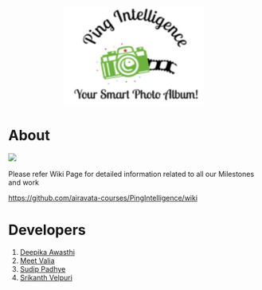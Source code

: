 <p align="center">
  <img width="280" height="200"
  src="https://github.com/airavata-courses/PingIntelligence/blob/main/Design%20Documents/logo.JPG">
</p>

# About

![](https://github.com/airavata-courses/PingIntelligence/blob/main/Design%20Documents/Milestone3.png)

Please refer Wiki Page for detailed information related to all our Milestones and work

https://github.com/airavata-courses/PingIntelligence/wiki

# Developers

1. <a href="https://www.linkedin.com/in/danagar0312">Deepika Awasthi</a>
2. <a href="https://www.linkedin.com/in/meet-valia">Meet Valia</a>
3. <a href="https://www.linkedin.com/in/sudippadhye/">Sudip Padhye</a>
4. <a href="https://www.linkedin.com/in/srikanth-velpuri-706314100">Srikanth Velpuri</a>
